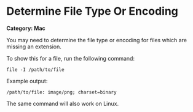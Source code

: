 # Determine File Type Or Encoding

__Category: Mac__

You may need to determine the file type or encoding for files which are missing an extension.

To show this for a file, run the following command:

```shell
file -I /path/to/file
```

Example output:

```shell
/path/to/file: image/png; charset=binary
```

The same command will also work on Linux.
